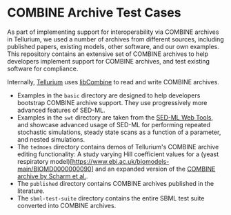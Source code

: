 # COMBINE Archive Test Cases

As part of implementing support for interoperability via COMBINE archives in Tellurium, we used a number of archives from different sources, including published papers, existing models, other software, and our own examples. This repository contains an extensive set of COMBINE archives to help developers implement support for COMBINE archives, and test existing software for compliance.

Internally, [Tellurium](http://tellurium.analogmachine.org/) uses [libCombine](https://github.com/sbmlteam/libCombine) to read and write COMBINE archives.

* Examples in the `basic` directory are designed to help developers bootstrap COMBINE archive support. They use progressively more advanced features of SED-ML.
* Examples in the `swt` directory are taken from the [SED-ML Web Tools](http://sysbioapps.dyndns.org/SED-ML_Web_Tools), and showcase advanced usage of SED-ML for performing repeated stochastic simulations, steady state scans as a function of a parameter, and nested simulations.
* The `tedmoes` directory contains demos of Tellurium's COMBINE archive editing functionality: A study varying Hill coefficient values for a (yeast respiratory model)[https://www.ebi.ac.uk/biomodels-main/BIOMD0000000090] and an expanded version of the [COMBINE archive by Scharm et al.](https://github.com/SemsProject/CombineArchiveShowCase).
* The `published` directory contains COMBINE archives published in the literature.
* The `sbml-test-suite` directory contains the entire SBML test suite converted into COMBINE archives.
